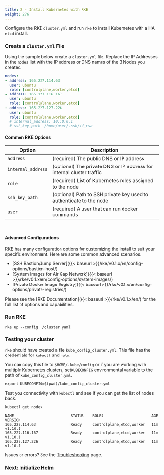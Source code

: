 ```yaml
---
title: 2 - Install Kubernetes with RKE
weight: 276
---
```


Configure the RKE `cluster.yml` and run `rke` to install Kubernetes with a HA `etcd` install.

### Create a `cluster.yml` File

Using the sample below create a `cluster.yml` file. Replace the IP Addresses in the `nodes` list with the IP address or DNS names of the 3 Nodes you created.

```yaml
nodes:
- address: 165.227.114.63
  user: ubuntu
  role: [controlplane,worker,etcd]
- address: 165.227.116.167
  user: ubuntu
  role: [controlplane,worker,etcd]
- address: 165.227.127.226
  user: ubuntu
  role: [controlplane,worker,etcd]
  # internal_address: 10.10.0.1
  # ssh_key_path: /home/user/.ssh/id_rsa
```

#### Common RKE Options

| Option | Description |
| --- | --- |
| `address` | (required) The public DNS or IP address |
| `internal_address` | (optional) The private DNS or IP address for internal cluster traffic |
| `role` | (required) List of Kubernetes roles assigned to the node |
| `ssh_key_path` | (optional) Path to SSH private key used to authenticate to the node |
| `user` | (required) A user that can run docker commands |

<br/>

#### Advanced Configurations

RKE has many configuration options for customizing the install to suit your specific environment. Here are some common advanced scenarios.

* [SSH Bastion/Jump Server]({{< baseurl >}}/rke/v0.1.x/en/config-options/bastion-host/)
* [System Images for Air Gap Network]({{< baseurl >}}/rke/v0.1.x/en/config-options/system-images/)
* [Private Docker Image Registry]({{< baseurl >}}/rke/v0.1.x/en/config-options/private-registries/)

Please see the [RKE Documentation]({{< baseurl >}}/rke/v0.1.x/en/) for the full list of options and capabilities.

### Run RKE

```
rke up --config ./cluster.yaml
```

### Testing your cluster

`rke` should have created a file `kube_config_cluster.yml`. This file has the credentials for `kubectl` and `helm`.

You can copy this file to `$HOME/.kube/config` or if you are working with multiple Kubernetes clusters, set`KUBECONFIG` environmental variable to the path of `kube_config_cluster.yml`.

```
export KUBECONFIG=$(pwd)/kube_config_cluster.yml
```

Test you connectivity with `kubectl` and see if you can get the list of nodes back.

```
kubectl get nodes

NAME                          STATUS    ROLES                      AGE       VERSION
165.227.114.63                Ready     controlplane,etcd,worker   11m       v1.10.1
165.227.116.167               Ready     controlplane,etcd,worker   11m       v1.10.1
165.227.127.226               Ready     controlplane,etcd,worker   11m       v1.10.1
```

Issues or errors?  See the [Troubleshooting](troubleshooting/) page.

### [Next: Initialize Helm](../helm/)